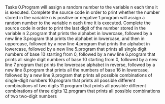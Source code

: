 Tasks
0.Program will assign a random number to the variable n each time it is executed. Complete the source code in order to print whether the number stored in the variable n is positive or negative
1.program will assign a random number to the variable n each time it is executed. Complete the source code in order to print the last digit of the number stored in the variable n
2.program that prints the alphabet in lowercase, followed by a new line
3.program that prints the alphabet in lowercase, and then in uppercase, followed by a new line
4.program that prints the alphabet in lowercase, followed by a new line
5.program that prints all single digit numbers of base 10 starting from 0, followed by a new line
6.program that prints all single digit numbers of base 10 starting from 0, followed by a new line
7.program that prints the lowercase alphabet in reverse, followed by a new line
8.program that prints all the numbers of base 16 in lowercase, followed by a new line
9.program that prints all possible combinations of single-digit numbers
10.program that prints all possible different combinations of two digits
11.program that prints all possible different combinations of three digits
12.program that prints all possible combinations of two two-digit numbers
